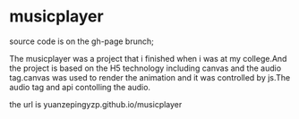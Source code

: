 # musicplayer
source code is on the gh-page brunch;
<p>The musicplayer was a project that i finished when i was at my college.And the project is based on the H5 technology including canvas and the audio tag.canvas was used to render the animation and it was controlled by js.The audio tag and api contolling the audio.</p>
<p>the url is yuanzepingyzp.github.io/musicplayer</>
